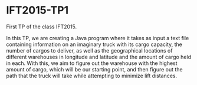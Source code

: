 # IFT2015-TP1
First TP of the class IFT2015.

In this TP, we are creating a Java program where it takes as input a text file containing information on an imaginary truck with its cargo capacity,
the number of cargos to deliver, as well as the geographical locations of different warehouses in longitude and latitude and the amount of cargo held
in each. With this, we aim to figure out the warehouse with the highest amount of cargo, which will be our starting point, and then figure out the
path that the truck will take while attempting to minimize lift distances.
